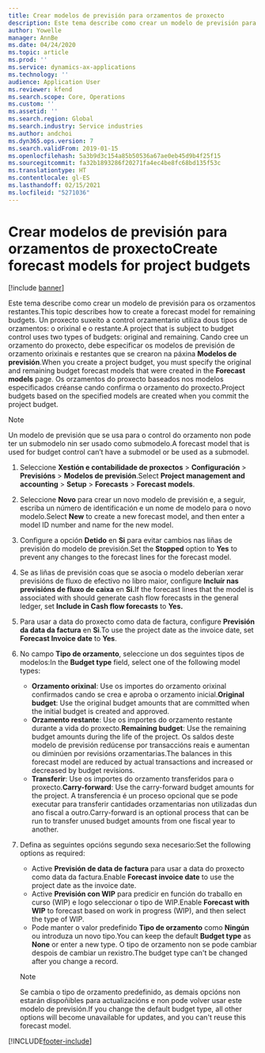 ```yaml
---
title: Crear modelos de previsión para orzamentos de proxecto
description: Este tema describe como crear un modelo de previsión para os orzamentos restantes.
author: Yowelle
manager: AnnBe
ms.date: 04/24/2020
ms.topic: article
ms.prod: ''
ms.service: dynamics-ax-applications
ms.technology: ''
audience: Application User
ms.reviewer: kfend
ms.search.scope: Core, Operations
ms.custom: ''
ms.assetid: ''
ms.search.region: Global
ms.search.industry: Service industries
ms.author: andchoi
ms.dyn365.ops.version: 7
ms.search.validFrom: 2019-01-15
ms.openlocfilehash: 5a3b9d3c154a85b50536a67ae0eb45d9b4f25f15
ms.sourcegitcommit: fa32b1893286f20271fa4ec4be8fc68bd135f53c
ms.translationtype: HT
ms.contentlocale: gl-ES
ms.lasthandoff: 02/15/2021
ms.locfileid: "5271036"
---
```

# <a name="create-forecast-models-for-project-budgets"></a><span data-ttu-id="948d5-103">Crear modelos de previsión para orzamentos de proxecto</span><span class="sxs-lookup"><span data-stu-id="948d5-103">Create forecast models for project budgets</span></span> 

[!include [banner](../includes/banner.md)]

<span data-ttu-id="948d5-104">Este tema describe como crear un modelo de previsión para os orzamentos restantes.</span><span class="sxs-lookup"><span data-stu-id="948d5-104">This topic describes how to create a forecast model for remaining budgets.</span></span> <span data-ttu-id="948d5-105">Un proxecto suxeito a control orzamentario utiliza dous tipos de orzamentos: o orixinal e o restante.</span><span class="sxs-lookup"><span data-stu-id="948d5-105">A project that is subject to budget control uses two types of budgets: original and remaining.</span></span> <span data-ttu-id="948d5-106">Cando cree un orzamento do proxecto, debe especificar os modelos de previsión de orzamento orixinais e restantes que se crearon na páxina **Modelos de previsión**.</span><span class="sxs-lookup"><span data-stu-id="948d5-106">When you create a project budget, you must specify the original and remaining budget forecast models that were created in the **Forecast models** page.</span></span> <span data-ttu-id="948d5-107">Os orzamentos do proxecto baseados nos modelos especificados créanse cando confirma o orzamento do proxecto.</span><span class="sxs-lookup"><span data-stu-id="948d5-107">Project budgets based on the specified models are created when you commit the project budget.</span></span>

> [!NOTE]
> <span data-ttu-id="948d5-108">Un modelo de previsión que se usa para o control do orzamento non pode ter un submodelo nin ser usado como submodelo.</span><span class="sxs-lookup"><span data-stu-id="948d5-108">A forecast model that is used for budget control can’t have a submodel or be used as a submodel.</span></span>

1. <span data-ttu-id="948d5-109">Seleccione **Xestión e contabilidade de proxectos** > **Configuración** > **Previsións**  > **Modelos de previsión**.</span><span class="sxs-lookup"><span data-stu-id="948d5-109">Select **Project management and accounting** > **Setup** > **Forecasts**  > **Forecast models**.</span></span>
2. <span data-ttu-id="948d5-110">Seleccione **Novo** para crear un novo modelo de previsión e, a seguir, escriba un número de identificación e un nome de modelo para o novo modelo.</span><span class="sxs-lookup"><span data-stu-id="948d5-110">Select **New** to create a new forecast model, and then enter a model ID number and name for the new model.</span></span> 
3. <span data-ttu-id="948d5-111">Configure a opción **Detido** en **Si** para evitar cambios nas liñas de previsión do modelo de previsión.</span><span class="sxs-lookup"><span data-stu-id="948d5-111">Set the **Stopped** option to **Yes** to prevent any changes to the forecast lines for the forecast model.</span></span> 
4. <span data-ttu-id="948d5-112">Se as liñas de previsión coas que se asocia o modelo deberían xerar previsións de fluxo de efectivo no libro maior, configure **Incluír nas previsións de fluxo de caixa** en **Si.**</span><span class="sxs-lookup"><span data-stu-id="948d5-112">If the forecast lines that the model is associated with should generate cash flow forecasts in the general ledger, set **Include in Cash flow forecasts** to **Yes.**</span></span> 
5. <span data-ttu-id="948d5-113">Para usar a data do proxecto como data de factura, configure **Previsión da data da factura** en **Si**.</span><span class="sxs-lookup"><span data-stu-id="948d5-113">To use the project date as the invoice date, set **Forecast Invoice date** to **Yes**.</span></span> 
6. <span data-ttu-id="948d5-114">No campo **Tipo de orzamento**, seleccione un dos seguintes tipos de modelos:</span><span class="sxs-lookup"><span data-stu-id="948d5-114">In the **Budget type** field, select one of the following model types:</span></span>

   - <span data-ttu-id="948d5-115">**Orzamento orixinal**: Use os importes do orzamento orixinal confirmados cando se crea e aproba o orzamento inicial.</span><span class="sxs-lookup"><span data-stu-id="948d5-115">**Original budget**: Use the original budget amounts that are committed when the initial budget is created and approved.</span></span>
   - <span data-ttu-id="948d5-116">**Orzamento restante**: Use os importes do orzamento restante durante a vida do proxecto.</span><span class="sxs-lookup"><span data-stu-id="948d5-116">**Remaining budget**: Use the remaining budget amounts during the life of the project.</span></span> <span data-ttu-id="948d5-117">Os saldos deste modelo de previsión redúcense por transaccións reais e aumentan ou diminúen por revisións orzamentarias.</span><span class="sxs-lookup"><span data-stu-id="948d5-117">The balances in this forecast model are reduced by actual transactions and increased or decreased by budget revisions.</span></span>
   - <span data-ttu-id="948d5-118">**Transferir**: Use os importes do orzamento transferidos para o proxecto.</span><span class="sxs-lookup"><span data-stu-id="948d5-118">**Carry-forward**: Use the carry-forward budget amounts for the project.</span></span> <span data-ttu-id="948d5-119">A transferencia é un proceso opcional que se pode executar para transferir cantidades orzamentarias non utilizadas dun ano fiscal a outro.</span><span class="sxs-lookup"><span data-stu-id="948d5-119">Carry-forward is an optional process that can be run to transfer unused budget amounts from one fiscal year to another.</span></span>

7. <span data-ttu-id="948d5-120">Defina as seguintes opcións segundo sexa necesario:</span><span class="sxs-lookup"><span data-stu-id="948d5-120">Set the following options as required:</span></span>

   - <span data-ttu-id="948d5-121">Active **Previsión de data de factura** para usar a data do proxecto como data da factura.</span><span class="sxs-lookup"><span data-stu-id="948d5-121">Enable **Forecast invoice date** to use the project date as the invoice date.</span></span>
   - <span data-ttu-id="948d5-122">Active **Previsión con WIP** para predicir en función do traballo en curso (WIP) e logo seleccionar o tipo de WIP.</span><span class="sxs-lookup"><span data-stu-id="948d5-122">Enable **Forecast with WIP** to forecast based on work in progress (WIP), and then select the type of WIP.</span></span> 
   - <span data-ttu-id="948d5-123">Pode manter o valor predefinido **Tipo de orzamento** como **Ningún** ou introduza un novo tipo.</span><span class="sxs-lookup"><span data-stu-id="948d5-123">You can keep the default **Budget type** as **None** or enter a new type.</span></span> <span data-ttu-id="948d5-124">O tipo de orzamento non se pode cambiar despois de cambiar un rexistro.</span><span class="sxs-lookup"><span data-stu-id="948d5-124">The budget type can't be changed after you change a record.</span></span>     
    > [!NOTE]
    > <span data-ttu-id="948d5-125">Se cambia o tipo de orzamento predefinido, as demais opcións non estarán dispoñibles para actualizacións e non pode volver usar este modelo de previsión.</span><span class="sxs-lookup"><span data-stu-id="948d5-125">If you change the default budget type, all other options will become unavailable for updates, and you can't reuse this forecast model.</span></span> 
   


 



[!INCLUDE[footer-include](../includes/footer-banner.md)]